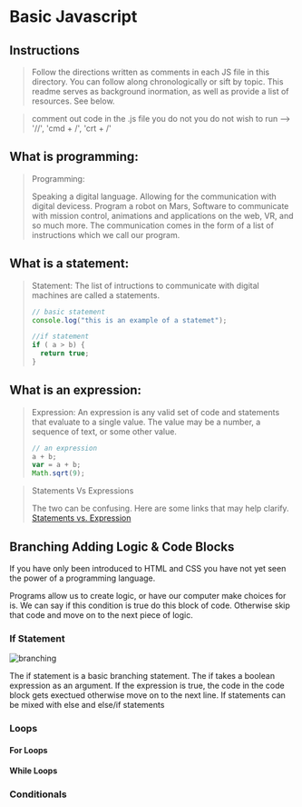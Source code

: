 # Basic Javascript

## Instructions
>
> Follow the directions written as comments in each JS file in this directory.
> You can follow along chronologically or sift by topic.
> This readme serves as background inormation, as well as provide a list of resources. See below.

>  comment out code in the .js file you do not you do not wish 
>  to run --> '//', 'cmd + /', 'crt + /'

## What is programming:
> Programming: 
>
> Speaking a digital language. Allowing for the communication with digital devicess. Program a robot on Mars, Software to communicate with mission control, animations and applications on the web, VR, and so much more. The communication comes in the form of a list of instructions which we call our program.



## What is a statement:
> Statement:
> The list of intructions to communicate with digital machines are called a statements.
> ```javascript
> // basic statement
> console.log("this is an example of a statemet");
>
> //if statement 
> if ( a > b) { 
>   return true; 
> }

## What is an expression:
> Expression:
> An expression is any valid set of code and statements that evaluate to a single value. The value may be a number, a sequence of text, or some other value.
>```javascript
> // an expression 
> a + b;
> var = a + b;
> Math.sqrt(9);


> Statements Vs Expressions
> 
> The two can be confusing.
> Here are some links that may help clarify.
> [Statements vs. Expression](https://2ality.com/2012/09/expressions-vs-statements.html) 

## Branching Adding Logic & Code Blocks
If you have only been introduced to HTML and CSS you have not yet seen the power of a programming language.

Programs allow us to create logic, or have our computer make choices for is. We can say if this condition is true do this block of code. Otherwise skip that code and move on to the next piece of logic.

### If Statement
![branching](https://i.ibb.co/w40SQpW/if.png)

The if statement is a basic branching statement. The if takes a boolean expression as an argument. If the expression is true, the code in the code block gets exectued otherwise move on to the next line. If statements can be mixed with else and else/if statements

### Loops

#### For Loops

#### While Loops

### Conditionals
